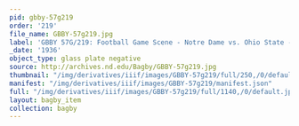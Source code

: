 ```yaml
---
pid: gbby-57g219
order: '219'
file_name: GBBY-57g219.jpg
label: 'GBBY 57G/219: Football Game Scene - Notre Dame vs. Ohio State - 1936'
_date: '1936'
object_type: glass plate negative
source: http://archives.nd.edu/Bagby/GBBY-57g219.jpg
thumbnail: "/img/derivatives/iiif/images/GBBY-57g219/full/250,/0/default.jpg"
manifest: "/img/derivatives/iiif/images/GBBY-57g219/manifest.json"
full: "/img/derivatives/iiif/images/GBBY-57g219/full/1140,/0/default.jpg"
layout: bagby_item
collection: bagby
---
```

